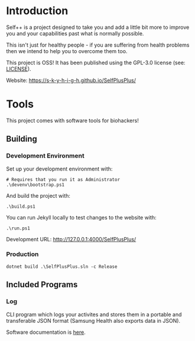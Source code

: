 # Introduction
Self++ is a project designed to take you and add a little bit more to improve you and your capabilities past what is normally possible.

This isn't just for healthy people - if you are suffering from health problems then we intend to help you to overcome them too.

This project is OSS! It has been published using the GPL-3.0 license (see: [LICENSE](LICENSE)).

Website: https://s-k-y-h-i-g-h.github.io/SelfPlusPlus/

# Tools
This project comes with software tools for biohackers!

## Building
### Development Environment
Set up your development environment with:
```
# Requires that you run it as Administrator
.\devenv\bootstrap.ps1
```

And build the project with:
```
.\build.ps1
```

You can run Jekyll locally to test changes to the website with:
```
.\run.ps1
```

Development URL: http://127.0.0.1:4000/SelfPlusPlus/

### Production
```
dotnet build .\SelfPlusPlus.sln -c Release
```

## Included Programs
### Log
CLI program which logs your activites and stores them in a portable and transferable JSON format (Samsung Health also exports data in JSON).

Software documentation is [here](site/software.md).